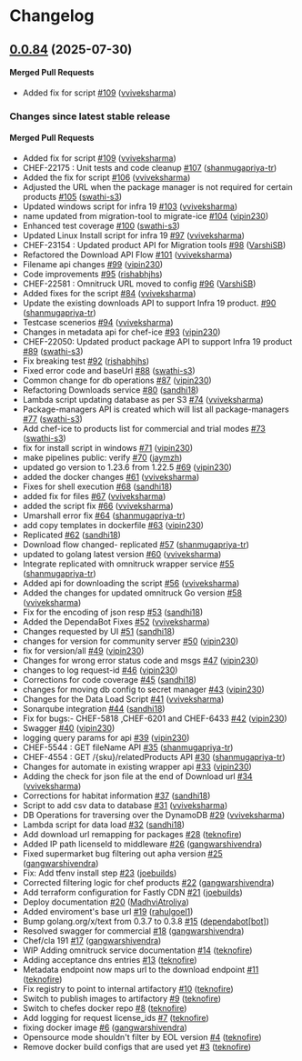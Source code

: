 # Changelog

<!-- latest_release 0.0.84 -->
## [0.0.84](https://github.com/chef/omnitruck-service/tree/0.0.84) (2025-07-30)

#### Merged Pull Requests
- Added fix for script [#109](https://github.com/chef/omnitruck-service/pull/109) ([vviveksharma](https://github.com/vviveksharma))
<!-- latest_release -->

<!-- release_rollup -->
### Changes since latest stable release

#### Merged Pull Requests
- Added fix for script [#109](https://github.com/chef/omnitruck-service/pull/109) ([vviveksharma](https://github.com/vviveksharma)) <!-- 0.0.84 -->
- CHEF-22175 : Unit tests and code cleanup [#107](https://github.com/chef/omnitruck-service/pull/107) ([shanmugapriya-tr](https://github.com/shanmugapriya-tr)) <!-- 0.0.83 -->
- Added the fix for script  [#106](https://github.com/chef/omnitruck-service/pull/106) ([vviveksharma](https://github.com/vviveksharma)) <!-- 0.0.82 -->
- Adjusted the URL when the package manager is not required for certain products [#105](https://github.com/chef/omnitruck-service/pull/105) ([swathi-s3](https://github.com/swathi-s3)) <!-- 0.0.81 -->
- Updated windows script for infra 19 [#103](https://github.com/chef/omnitruck-service/pull/103) ([vviveksharma](https://github.com/vviveksharma)) <!-- 0.0.80 -->
- name updated from migration-tool to migrate-ice [#104](https://github.com/chef/omnitruck-service/pull/104) ([vipin230](https://github.com/vipin230)) <!-- 0.0.79 -->
- Enhanced test coverage [#100](https://github.com/chef/omnitruck-service/pull/100) ([swathi-s3](https://github.com/swathi-s3)) <!-- 0.0.78 -->
- Updated Linux Install script for infra 19 [#97](https://github.com/chef/omnitruck-service/pull/97) ([vviveksharma](https://github.com/vviveksharma)) <!-- 0.0.77 -->
- CHEF-23154 : Updated product API for Migration tools [#98](https://github.com/chef/omnitruck-service/pull/98) ([VarshiSB](https://github.com/VarshiSB)) <!-- 0.0.76 -->
- Refactored the Download API Flow [#101](https://github.com/chef/omnitruck-service/pull/101) ([vviveksharma](https://github.com/vviveksharma)) <!-- 0.0.75 -->
- Filename api changes [#99](https://github.com/chef/omnitruck-service/pull/99) ([vipin230](https://github.com/vipin230)) <!-- 0.0.74 -->
- Code improvements [#95](https://github.com/chef/omnitruck-service/pull/95) ([rishabhjhs](https://github.com/rishabhjhs)) <!-- 0.0.73 -->
- CHEF-22581 : Omnitruck URL moved to config [#96](https://github.com/chef/omnitruck-service/pull/96) ([VarshiSB](https://github.com/VarshiSB)) <!-- 0.0.72 -->
- Added fixes for the script [#84](https://github.com/chef/omnitruck-service/pull/84) ([vviveksharma](https://github.com/vviveksharma)) <!-- 0.0.71 -->
- Update the existing downloads API to support Infra 19 product. [#90](https://github.com/chef/omnitruck-service/pull/90) ([shanmugapriya-tr](https://github.com/shanmugapriya-tr)) <!-- 0.0.70 -->
- Testcase scenerios [#94](https://github.com/chef/omnitruck-service/pull/94) ([vviveksharma](https://github.com/vviveksharma)) <!-- 0.0.69 -->
- Changes in metadata api for chef-ice [#93](https://github.com/chef/omnitruck-service/pull/93) ([vipin230](https://github.com/vipin230)) <!-- 0.0.68 -->
- CHEF-22050: Updated product package API to support Infra 19 product [#89](https://github.com/chef/omnitruck-service/pull/89) ([swathi-s3](https://github.com/swathi-s3)) <!-- 0.0.67 -->
- Fix breaking test [#92](https://github.com/chef/omnitruck-service/pull/92) ([rishabhjhs](https://github.com/rishabhjhs)) <!-- 0.0.66 -->
- Fixed error code and baseUrl [#88](https://github.com/chef/omnitruck-service/pull/88) ([swathi-s3](https://github.com/swathi-s3)) <!-- 0.0.65 -->
- Common change for db operations [#87](https://github.com/chef/omnitruck-service/pull/87) ([vipin230](https://github.com/vipin230)) <!-- 0.0.64 -->
- Refactoring Downloads service [#80](https://github.com/chef/omnitruck-service/pull/80) ([sandhi18](https://github.com/sandhi18)) <!-- 0.0.63 -->
- Lambda script updating database as per S3 [#74](https://github.com/chef/omnitruck-service/pull/74) ([vviveksharma](https://github.com/vviveksharma)) <!-- 0.0.62 -->
- Package-managers API is created which will list all package-managers [#77](https://github.com/chef/omnitruck-service/pull/77) ([swathi-s3](https://github.com/swathi-s3)) <!-- 0.0.61 -->
- Add chef-ice to products list for commercial and trial modes [#73](https://github.com/chef/omnitruck-service/pull/73) ([swathi-s3](https://github.com/swathi-s3)) <!-- 0.0.60 -->
- fix for install script in windows [#71](https://github.com/chef/omnitruck-service/pull/71) ([vipin230](https://github.com/vipin230)) <!-- 0.0.59 -->
- make pipelines public: verify [#70](https://github.com/chef/omnitruck-service/pull/70) ([jaymzh](https://github.com/jaymzh)) <!-- 0.0.58 -->
- updated go version to 1.23.6 from 1.22.5 [#69](https://github.com/chef/omnitruck-service/pull/69) ([vipin230](https://github.com/vipin230)) <!-- 0.0.57 -->
- added the docker changes [#61](https://github.com/chef/omnitruck-service/pull/61) ([vviveksharma](https://github.com/vviveksharma)) <!-- 0.0.56 -->
- Fixes for shell execution [#68](https://github.com/chef/omnitruck-service/pull/68) ([sandhi18](https://github.com/sandhi18)) <!-- 0.0.55 -->
- added fix for files [#67](https://github.com/chef/omnitruck-service/pull/67) ([vviveksharma](https://github.com/vviveksharma)) <!-- 0.0.54 -->
- added the script fix [#66](https://github.com/chef/omnitruck-service/pull/66) ([vviveksharma](https://github.com/vviveksharma)) <!-- 0.0.53 -->
- Umarshall error fix [#64](https://github.com/chef/omnitruck-service/pull/64) ([shanmugapriya-tr](https://github.com/shanmugapriya-tr)) <!-- 0.0.52 -->
- add copy templates in dockerfile [#63](https://github.com/chef/omnitruck-service/pull/63) ([vipin230](https://github.com/vipin230)) <!-- 0.0.51 -->
- Replicated [#62](https://github.com/chef/omnitruck-service/pull/62) ([sandhi18](https://github.com/sandhi18)) <!-- 0.0.50 -->
- Download flow changed- replicated [#57](https://github.com/chef/omnitruck-service/pull/57) ([shanmugapriya-tr](https://github.com/shanmugapriya-tr)) <!-- 0.0.49 -->
- updated to golang latest version [#60](https://github.com/chef/omnitruck-service/pull/60) ([vviveksharma](https://github.com/vviveksharma)) <!-- 0.0.48 -->
- Integrate replicated with omnitruck wrapper service [#55](https://github.com/chef/omnitruck-service/pull/55) ([shanmugapriya-tr](https://github.com/shanmugapriya-tr)) <!-- 0.0.47 -->
- Added api for downloading the script [#56](https://github.com/chef/omnitruck-service/pull/56) ([vviveksharma](https://github.com/vviveksharma)) <!-- 0.0.46 -->
- Added the changes for updated omnitruck Go version [#58](https://github.com/chef/omnitruck-service/pull/58) ([vviveksharma](https://github.com/vviveksharma)) <!-- 0.0.45 -->
- Fix for the encoding of json resp [#53](https://github.com/chef/omnitruck-service/pull/53) ([sandhi18](https://github.com/sandhi18)) <!-- 0.0.44 -->
- Added the DependaBot Fixes [#52](https://github.com/chef/omnitruck-service/pull/52) ([vviveksharma](https://github.com/vviveksharma)) <!-- 0.0.43 -->
- Changes requested by UI [#51](https://github.com/chef/omnitruck-service/pull/51) ([sandhi18](https://github.com/sandhi18)) <!-- 0.0.42 -->
- changes for version for community server [#50](https://github.com/chef/omnitruck-service/pull/50) ([vipin230](https://github.com/vipin230)) <!-- 0.0.41 -->
- fix for version/all [#49](https://github.com/chef/omnitruck-service/pull/49) ([vipin230](https://github.com/vipin230)) <!-- 0.0.40 -->
- Changes for wrong error status code and msgs [#47](https://github.com/chef/omnitruck-service/pull/47) ([vipin230](https://github.com/vipin230)) <!-- 0.0.39 -->
- changes to log request-id [#46](https://github.com/chef/omnitruck-service/pull/46) ([vipin230](https://github.com/vipin230)) <!-- 0.0.38 -->
- Corrections for code coverage [#45](https://github.com/chef/omnitruck-service/pull/45) ([sandhi18](https://github.com/sandhi18)) <!-- 0.0.37 -->
- changes for moving db config to secret manager [#43](https://github.com/chef/omnitruck-service/pull/43) ([vipin230](https://github.com/vipin230)) <!-- 0.0.36 -->
- Changes for the Data Load Script [#41](https://github.com/chef/omnitruck-service/pull/41) ([vviveksharma](https://github.com/vviveksharma)) <!-- 0.0.35 -->
- Sonarqube integration [#44](https://github.com/chef/omnitruck-service/pull/44) ([sandhi18](https://github.com/sandhi18)) <!-- 0.0.34 -->
- Fix for bugs:- CHEF-5818 ,CHEF-6201 and CHEF-6433 [#42](https://github.com/chef/omnitruck-service/pull/42) ([vipin230](https://github.com/vipin230)) <!-- 0.0.33 -->
- Swagger [#40](https://github.com/chef/omnitruck-service/pull/40) ([vipin230](https://github.com/vipin230)) <!-- 0.0.32 -->
- logging query params for api [#39](https://github.com/chef/omnitruck-service/pull/39) ([vipin230](https://github.com/vipin230)) <!-- 0.0.31 -->
- CHEF-5544 : GET fileName API [#35](https://github.com/chef/omnitruck-service/pull/35) ([shanmugapriya-tr](https://github.com/shanmugapriya-tr)) <!-- 0.0.30 -->
- CHEF-4554 : GET /{sku}/relatedProducts API [#30](https://github.com/chef/omnitruck-service/pull/30) ([shanmugapriya-tr](https://github.com/shanmugapriya-tr)) <!-- 0.0.29 -->
- Changes for automate in existing wrapper api [#33](https://github.com/chef/omnitruck-service/pull/33) ([vipin230](https://github.com/vipin230)) <!-- 0.0.28 -->
- Adding the check for json file at the end of Download url [#34](https://github.com/chef/omnitruck-service/pull/34) ([vviveksharma](https://github.com/vviveksharma)) <!-- 0.0.27 -->
- Corrections for habitat information [#37](https://github.com/chef/omnitruck-service/pull/37) ([sandhi18](https://github.com/sandhi18)) <!-- 0.0.26 -->
- Script to add csv data to database [#31](https://github.com/chef/omnitruck-service/pull/31) ([vviveksharma](https://github.com/vviveksharma)) <!-- 0.0.25 -->
- DB Operations for traversing over the DynamoDB [#29](https://github.com/chef/omnitruck-service/pull/29) ([vviveksharma](https://github.com/vviveksharma)) <!-- 0.0.24 -->
- Lambda script for data load [#32](https://github.com/chef/omnitruck-service/pull/32) ([sandhi18](https://github.com/sandhi18)) <!-- 0.0.23 -->
- Add download url remapping for packages [#28](https://github.com/chef/omnitruck-service/pull/28) ([teknofire](https://github.com/teknofire)) <!-- 0.0.22 -->
- Added IP path licenseId to middleware [#26](https://github.com/chef/omnitruck-service/pull/26) ([gangwarshivendra](https://github.com/gangwarshivendra)) <!-- 0.0.21 -->
- Fixed supermarket bug filtering out apha version [#25](https://github.com/chef/omnitruck-service/pull/25) ([gangwarshivendra](https://github.com/gangwarshivendra)) <!-- 0.0.20 -->
- Fix: Add tfenv install step [#23](https://github.com/chef/omnitruck-service/pull/23) ([joebuilds](https://github.com/joebuilds)) <!-- 0.0.19 -->
- Corrected filtering logic for chef products [#22](https://github.com/chef/omnitruck-service/pull/22) ([gangwarshivendra](https://github.com/gangwarshivendra)) <!-- 0.0.18 -->
- Add terraform configuration for Fastly CDN [#21](https://github.com/chef/omnitruck-service/pull/21) ([joebuilds](https://github.com/joebuilds)) <!-- 0.0.17 -->
- Deploy documentation [#20](https://github.com/chef/omnitruck-service/pull/20) ([MadhviAtroliya](https://github.com/MadhviAtroliya)) <!-- 0.0.16 -->
- Added enviroment&#39;s base url [#19](https://github.com/chef/omnitruck-service/pull/19) ([rahulgoel1](https://github.com/rahulgoel1)) <!-- 0.0.15 -->
- Bump golang.org/x/text from 0.3.7 to 0.3.8 [#15](https://github.com/chef/omnitruck-service/pull/15) ([dependabot[bot]](https://github.com/dependabot[bot])) <!-- 0.0.14 -->
- Resolved swagger for commercial [#18](https://github.com/chef/omnitruck-service/pull/18) ([gangwarshivendra](https://github.com/gangwarshivendra)) <!-- 0.0.13 -->
- Chef/cla 191 [#17](https://github.com/chef/omnitruck-service/pull/17) ([gangwarshivendra](https://github.com/gangwarshivendra)) <!-- 0.0.12 -->
- WIP Adding omnitruck service documentation [#14](https://github.com/chef/omnitruck-service/pull/14) ([teknofire](https://github.com/teknofire)) <!-- 0.0.11 -->
- Adding acceptance dns entries [#13](https://github.com/chef/omnitruck-service/pull/13) ([teknofire](https://github.com/teknofire)) <!-- 0.0.10 -->
- Metadata endpoint now maps url to the download endpoint [#11](https://github.com/chef/omnitruck-service/pull/11) ([teknofire](https://github.com/teknofire)) <!-- 0.0.9 -->
- Fix registry to point to internal artifactory [#10](https://github.com/chef/omnitruck-service/pull/10) ([teknofire](https://github.com/teknofire)) <!-- 0.0.8 -->
- Switch to publish images to artifactory [#9](https://github.com/chef/omnitruck-service/pull/9) ([teknofire](https://github.com/teknofire)) <!-- 0.0.7 -->
- Switch to chefes docker repo [#8](https://github.com/chef/omnitruck-service/pull/8) ([teknofire](https://github.com/teknofire)) <!-- 0.0.6 -->
- Add logging for request license_ids [#7](https://github.com/chef/omnitruck-service/pull/7) ([teknofire](https://github.com/teknofire)) <!-- 0.0.5 -->
- fixing docker image [#6](https://github.com/chef/omnitruck-service/pull/6) ([gangwarshivendra](https://github.com/gangwarshivendra)) <!-- 0.0.4 -->
- Opensource mode shouldn&#39;t filter by EOL version [#4](https://github.com/chef/omnitruck-service/pull/4) ([teknofire](https://github.com/teknofire)) <!-- 0.0.3 -->
- Remove docker build configs that are used yet [#3](https://github.com/chef/omnitruck-service/pull/3) ([teknofire](https://github.com/teknofire)) <!-- 0.0.2 -->
<!-- release_rollup -->

<!-- latest_stable_release -->
<!-- latest_stable_release -->